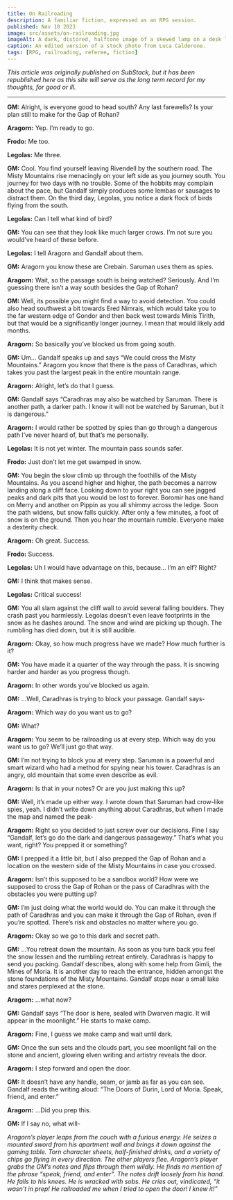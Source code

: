 ```yaml
---
title: On Railroading
description: A familiar fiction, expressed as an RPG session.
published: Nov 10 2023
image: src/assets/on-railroading.jpg
imageAlt: A dark, distored, halftone image of a skewed lamp on a desk lighting up a tall pile of old books.
caption: An edited version of a stock photo from Luca Calderone.
tags: [RPG, railroading, referee, fiction]
---
```


_This article was originally published on SubStack, but it has been republished here as this site will serve as the long term record for my thoughts, for good or ill._

---

**GM:** Alright, is everyone good to head south? Any last farewells? Is your plan still to make for the Gap of Rohan?

**Aragorn:** Yep. I’m ready to go.

**Frodo:** Me too.

**Legolas:** Me three.

**GM:** Cool. You find yourself leaving Rivendell by the southern road. The Misty Mountains rise menacingly on your left side as you journey south. You journey for two days with no trouble. Some of the hobbits may complain about the pace, but Gandalf simply produces some lembas or sausages to distract them. On the third day, Legolas, you notice a dark flock of birds flying from the south.

**Legolas:** Can I tell what kind of bird?

**GM:** You can see that they look like much larger crows. I’m not sure you would’ve heard of these before.

**Legolas:** I tell Aragorn and Gandalf about them.

**GM:** Aragorn you know these are Crebain. Saruman uses them as spies.

**Aragorn:** Wait, so the passage south is being watched? Seriously. And I’m guessing there isn’t a way south besides the Gap of Rohan?

**GM:** Well, its possible you might find a way to avoid detection. You could also head southwest a bit towards Ered Nimrais, which would take you to the far western edge of Gondor and then back west towards Minis Tirith, but that would be a significantly longer journey. I mean that would likely add months.

**Aragorn:** So basically you’ve blocked us from going south.

**GM:** Um… Gandalf speaks up and says “We could cross the Misty Mountains.” Aragorn you know that there is the pass of Caradhras, which takes you past the largest peak in the entire mountain range.

**Aragorn:** Alright, let’s do that I guess.

**GM:** Gandalf says “Caradhras may also be watched by Saruman. There is another path, a darker path. I know it will not be watched by Saruman, but it is dangerous.”

**Aragorn:** I would rather be spotted by spies than go through a dangerous path I’ve never heard of, but that’s me personally.

**Legolas:** It is not yet winter. The mountain pass sounds safer.

**Frodo:** Just don’t let me get swamped in snow.

**GM:** You begin the slow climb up through the foothills of the Misty Mountains. As you ascend higher and higher, the path becomes a narrow landing along a cliff face. Looking down to your right you can see jagged peaks and dark pits that you would be lost to forever. Boromir has one hand on Merry and another on Pippin as you all shimmy across the ledge. Soon the path widens, but snow falls quickly. After only a few minutes, a foot of snow is on the ground. Then you hear the mountain rumble. Everyone make a dexterity check.

**Aragorn:** Oh great. Success.

**Frodo:** Success.

**Legolas:** Uh I would have advantage on this, because… I’m an elf? Right?

**GM:** I think that makes sense.

**Legolas:** Critical success!

**GM:** You all slam against the cliff wall to avoid several falling boulders. They crash past you harmlessly. Legolas doesn’t even leave footprints in the snow as he dashes around. The snow and wind are picking up though. The rumbling has died down, but it is still audible.

**Aragorn:** Okay, so how much progress have we made? How much further is it?

**GM:** You have made it a quarter of the way through the pass. It is snowing harder and harder as you progress though.

**Aragorn:** In other words you’ve blocked us again.

**GM:** …Well, Caradhras is trying to block your passage. Gandalf says-

**Aragorn:** Which way do you want us to go?

**GM:** What?

**Aragorn:** You seem to be railroading us at every step. Which way do you want us to go? We’ll just go that way.

**GM:** I’m not trying to block you at every step. Saruman is a powerful and smart wizard who had a method for spying near his tower. Caradhras is an angry, old mountain that some even describe as evil.

**Aragorn:** Is that in your notes? Or are you just making this up?

**GM:** Well, it’s made up either way. I wrote down that Saruman had crow-like spies, yeah. I didn’t write down anything about Caradhras, but when I made the map and named the peak-

**Aragorn:** Right so you decided to just screw over our decisions. Fine I say “Gandalf, let’s go do the dark and dangerous passageway.” That’s what you want, right? You prepped it or something?

**GM:** I prepped it a little bit, but I also prepped the Gap of Rohan and a location on the western side of the Misty Mountains in case you crossed.

**Aragorn:** Isn’t this supposed to be a sandbox world? How were we supposed to cross the Gap of Rohan or the pass of Caradhras with the obstacles you were putting up?

**GM:** I’m just doing what the world would do. You can make it through the path of Caradhras and you can make it through the Gap of Rohan, even if you’re spotted. There’s risk and obstacles no matter where you go.

**Aragorn:** Okay so we go to this dark and secret path.

**GM:** …You retreat down the mountain. As soon as you turn back you feel the snow lessen and the rumbling retreat entirely. Caradhras is happy to send you packing. Gandalf describes, along with some help from Gimli, the Mines of Moria. It is another day to reach the entrance, hidden amongst the stone foundations of the Misty Mountains. Gandalf stops near a small lake and stares perplexed at the stone.

**Aragorn:** …what now?

**GM:** Gandalf says “The door is here, sealed with Dwarven magic. It will appear in the moonlight.” He starts to make camp.

**Aragorn:** Fine, I guess we make camp and wait until dark.

**GM:** Once the sun sets and the clouds part, you see moonlight fall on the stone and ancient, glowing elven writing and artistry reveals the door.

**Aragorn:** I step forward and open the door.

**GM:** It doesn’t have any handle, seam, or jamb as far as you can see. Gandalf reads the writing aloud: “The Doors of Durin, Lord of Moria. Speak, friend, and enter.”

**Aragorn:** …Did you prep this.

**GM:** If I say no, what will-

_Aragorn’s player leaps from the couch with a furious energy. He seizes a mounted sword from his apartment wall and brings it down against the gaming table. Torn character sheets, half-finished drinks, and a variety of chips go flying in every direction. The other players flee. Aragorn’s player grabs the GM’s notes and flips through them wildly. He finds no mention of the phrase “speak, friend, and enter”. The notes drift loosely from his hand. He falls to his knees. He is wracked with sobs. He cries out, vindicated, “it wasn’t in prep! He railroaded me when I tried to open the door! I knew it!”_
